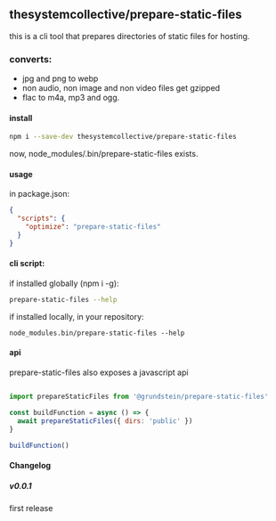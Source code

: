 ## thesystemcollective/prepare-static-files

this is a cli tool that prepares directories of static files for hosting.

### converts:
* jpg and png to webp
* non audio, non image and non video files get gzipped
* flac to m4a, mp3 and ogg.

#### install

```bash
npm i --save-dev thesystemcollective/prepare-static-files
```

now, node_modules/.bin/prepare-static-files exists.

#### usage

in package.json:
```json
{
  "scripts": {
    "optimize": "prepare-static-files"
  }
}
```

#### cli script:

if installed globally (npm i -g):
```bash
prepare-static-files --help
```

if installed locally, in your repository:
```
node_modules.bin/prepare-static-files --help
```


#### api

prepare-static-files also exposes a javascript api

```javascript

import prepareStaticFiles from '@grundstein/prepare-static-files'

const buildFunction = async () => {
  await prepareStaticFiles({ dirs: 'public' })
}

buildFunction()

```

#### Changelog

##### v0.0.1
first release
